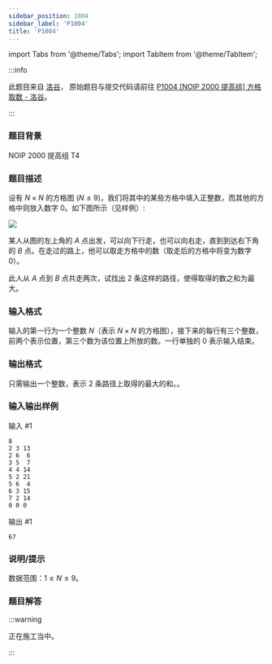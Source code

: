 ```yaml
---
sidebar_position: 1004
sidebar_label: 'P1004'
title: 'P1004'
---
```

import Tabs from '@theme/Tabs';
import TabItem from '@theme/TabItem';

:::info

此题目来自 [洛谷](https://www.luogu.com.cn/)，
原始题目与提交代码请前往 [P1004 \[NOIP 2000 提高组\] 方格取数 - 洛谷](https://www.luogu.com.cn/problem/P1004)。

:::

### 题目背景

NOIP 2000 提高组 T4

### 题目描述

设有 ${N}\times{N}$ 的方格图 (${N}\le{9}$)，我们将其中的某些方格中填入正整数，而其他的方格中则放入数字 $0$。如下图所示（见样例）:

![](https://cdn.luogu.com.cn/upload/image_hosting/0bpummja.png)

某人从图的左上角的 $A$ 点出发，可以向下行走，也可以向右走，直到到达右下角的 $B$ 点。在走过的路上，他可以取走方格中的数（取走后的方格中将变为数字 $0$）。

此人从 $A$ 点到 $B$ 点共走两次，试找出 $2$ 条这样的路径，使得取得的数之和为最大。

### 输入格式

输入的第一行为一个整数 $N$（表示 ${N}\times{N}$ 的方格图），接下来的每行有三个整数，前两个表示位置，第三个数为该位置上所放的数。一行单独的 $0$ 表示输入结束。

### 输出格式

只需输出一个整数，表示 $2$ 条路径上取得的最大的和。。

### 输入输出样例

输入 #1
```
8
2 3 13
2 6  6
3 5  7
4 4 14
5 2 21
5 6  4
6 3 15
7 2 14
0 0 0
```

输出 #1
```
67
```

### 说明/提示

数据范围：${1}\le{N}\le{9}$。

### 题目解答

:::warning

正在施工当中。

:::